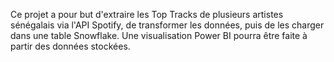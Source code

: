 Ce projet a pour but d'extraire les Top Tracks de plusieurs artistes sénégalais via l'API Spotify, de transformer les données, puis de les charger dans une table Snowflake. Une visualisation Power BI pourra être faite à partir des données stockées.